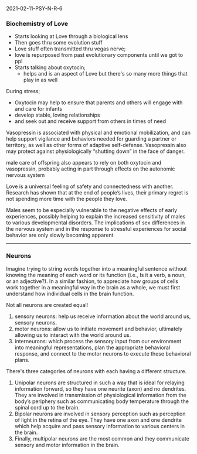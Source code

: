 2021-02-11-PSY-N-R-6

### Biochemistry of Love

- Starts looking at Love through a biological lens
- Then goes thru some evolution stuff
- Love stuff often transmitted thru vegas nerve; 
- love is repurposed from past evolutionary components until we got to ppl
- Starts talking about oxytocin; 
  - helps and is an aspect of Love but there's so many more things that play in as well

During stress; 
- Oxytocin may help to ensure that parents and others will engage with and care for infants 
- develop stable, loving relationships 
- and seek out and receive support from others in times of need 

Vasopressin is associated with physical and emotional mobilization, and can help support vigilance and behaviors needed for guarding a partner or territory, as well as other forms of adaptive self-defense. Vasopressin also may protect against physiologically “shutting down” in the face of danger. 

male care of offspring also appears to rely on both oxytocin and vasopressin, probably acting in part through effects on the autonomic nervous system

Love is a universal feeling of safety and connectedness with another. Research has shown that at the end of people’s lives, their primary regret is not spending more time with the people they love.

Males seem to be especially vulnerable to the negative effects of early experiences, possibly helping to explain the increased sensitivity of males to various developmental disorders. The implications of sex differences in the nervous system and in the response to stressful experiences for social behavior are only slowly becoming apparent 

---

### Neurons

Imagine trying to string words together into a meaningful sentence without knowing the meaning of each word or its function (i.e., Is it a verb, a noun, or an adjective?). In a similar fashion, to appreciate how groups of cells work together in a meaningful way in the brain as a whole, we must first understand how individual cells in the brain function. 

Not all neurons are created equal! 
1. sensory neurons: help us receive information about the world around us, sensory neurons. 
2. motor neurons: allow us to initiate movement and behavior, ultimately allowing us to interact with the world around us. 
3. interneurons: which process the sensory input from our environment into meaningful representations, plan the appropriate behavioral response, and connect to the motor neurons to execute these behavioral plans. 

There's three categories of neurons with each having a different structure.
1. Unipolar neurons are structured in such a way that is ideal for relaying information forward, so they have one neurite (axon) and no dendrites. They are involved in transmission of physiological information from the body’s periphery such as communicating body temperature through the spinal cord up to the brain. 
2. Bipolar neurons are involved in sensory perception such as perception of light in the retina of the eye. They have one axon and one dendrite which help acquire and pass sensory information to various centers in the brain. 
3. Finally, multipolar neurons are the most common and they communicate sensory and motor information in the brain. 



